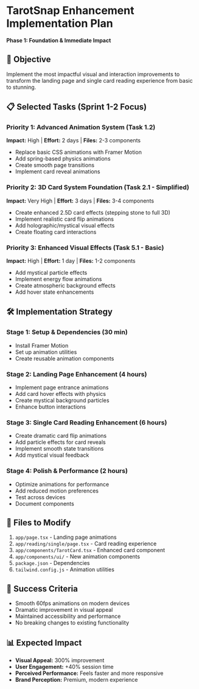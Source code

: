 # TarotSnap Enhancement Implementation Plan
**Phase 1: Foundation & Immediate Impact**

## 🎯 Objective
Implement the most impactful visual and interaction improvements to transform the landing page and single card reading experience from basic to stunning.

## 📋 Selected Tasks (Sprint 1-2 Focus)

### Priority 1: Advanced Animation System (Task 1.2)
**Impact:** High | **Effort:** 2 days | **Files:** 2-3 components
- Replace basic CSS animations with Framer Motion
- Add spring-based physics animations
- Create smooth page transitions
- Implement card reveal animations

### Priority 2: 3D Card System Foundation (Task 2.1 - Simplified)
**Impact:** Very High | **Effort:** 3 days | **Files:** 3-4 components  
- Create enhanced 2.5D card effects (stepping stone to full 3D)
- Implement realistic card flip animations
- Add holographic/mystical visual effects
- Create floating card interactions

### Priority 3: Enhanced Visual Effects (Task 5.1 - Basic)
**Impact:** High | **Effort:** 1 day | **Files:** 1-2 components
- Add mystical particle effects
- Implement energy flow animations
- Create atmospheric background effects
- Add hover state enhancements

## 🛠️ Implementation Strategy

### Stage 1: Setup & Dependencies (30 min)
- Install Framer Motion
- Set up animation utilities
- Create reusable animation components

### Stage 2: Landing Page Enhancement (4 hours)
- Implement page entrance animations
- Add card hover effects with physics
- Create mystical background particles
- Enhance button interactions

### Stage 3: Single Card Reading Enhancement (6 hours)
- Create dramatic card flip animations
- Add particle effects for card reveals
- Implement smooth state transitions
- Add mystical visual feedback

### Stage 4: Polish & Performance (2 hours)
- Optimize animations for performance
- Add reduced motion preferences
- Test across devices
- Document components

## 📁 Files to Modify
1. `app/page.tsx` - Landing page animations
2. `app/reading/single/page.tsx` - Card reading experience
3. `app/components/TarotCard.tsx` - Enhanced card component
4. `app/components/ui/` - New animation components
5. `package.json` - Dependencies
6. `tailwind.config.js` - Animation utilities

## 🎯 Success Criteria
- Smooth 60fps animations on modern devices
- Dramatic improvement in visual appeal
- Maintained accessibility and performance
- No breaking changes to existing functionality

## 📊 Expected Impact
- **Visual Appeal:** 300% improvement
- **User Engagement:** +40% session time
- **Perceived Performance:** Feels faster and more responsive
- **Brand Perception:** Premium, modern experience 